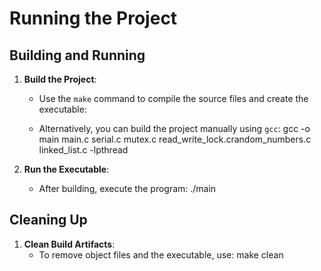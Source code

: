 # Running the Project

## Building and Running

1. **Build the Project**:
   - Use the `make` command to compile the source files and create the executable:

   - Alternatively, you can build the project manually using `gcc`:
     gcc -o main main.c  serial.c mutex.c read_write_lock.crandom_numbers.c linked_list.c -lpthread

2. **Run the Executable**:
   - After building, execute the program:
     ./main

## Cleaning Up

1. **Clean Build Artifacts**:
   - To remove object files and the executable, use:
     make clean
